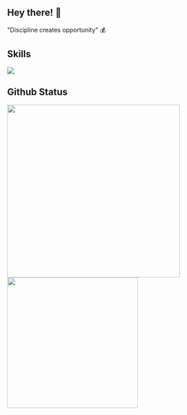 ## Hey there! 💪
 
"Discipline creates opportunity" 💰

## Skills

[![](https://skillicons.dev/icons?i=js,html,css,php,laravel,postgres,py,c,cpp,vscode,ps)](https://skillicons.dev)

## Github Status

<div>
  <img align="left" src="https://github-readme-stats.vercel.app/api/?username=renancx&show_icons=true&theme=highcontrast&title_color=614dff&text_color=ffffff" width="400"/>
  <img align="left" src="https://github-readme-stats.vercel.app/api/top-langs/?username=renancx&show_icons=true&theme=highcontrast&title_color=614dff&text_color=ffffff&layout=compact&locale" width="303"/>
</div>
